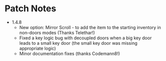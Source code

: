 # Patch Notes

* 1.4.8
  - New option: Mirror Scroll - to add the item to the starting inventory in non-doors modes (Thanks Telethar!)
  - Fixed a key logic bug with decoupled doors when a big key door leads to a small key door (the small key door was missing appropriate logic)
  - Minor documentation fixes (thanks Codemann8!)
